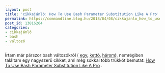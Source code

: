 ```yaml
---
layout: post
title: 'cikkajánló: How To Use Bash Parameter Substitution Like A Pro'
permalink: https://commandline.blog.hu/2018/04/08/cikkajanlo_how_to_use_bash_parameter_substitution_like_a_pro
post_id: 13816264
categories: 
- cikkajánló
- bash
- változó
---
```


Írtam már párszor bash változókról (
[egy](http://commandline.blog.hu/2010/11/23/bash_valtozo_kapcsos_zarojelben), 
[kettő](http://commandline.blog.hu/2015/10/12/bash_alapertelmezett_ertek), 
[három](http://commandline.blog.hu/2016/04/11/kiterjesztes_levagasa)), nemrégiben találtam egy nagyszerű cikket, ami még sokkal több trükköt bemutat: 
[How To Use Bash Parameter Substitution Like A Pro](https://www.cyberciti.biz/tips/bash-shell-parameter-substitution-2.html) .

 